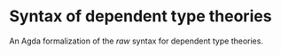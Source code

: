 # Syntax of dependent type theories

An Agda formalization of the *raw* syntax for dependent type theories.
